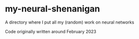 # my-neural-shenanigan
A directory where I put all my (random) work on neural networks

Code originally written around February 2023
